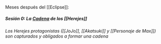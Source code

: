 Meses después del [[Eclipse]]:

##### Sesión 0: La [Cadena](Cadenas) de los [[Herejes]]
_Los Herejes protagonistas ([[JoJo]], [[Akatsuki]] y [[Personaje de Max]]) son capturados y  obligados a formar una cadena_ 

